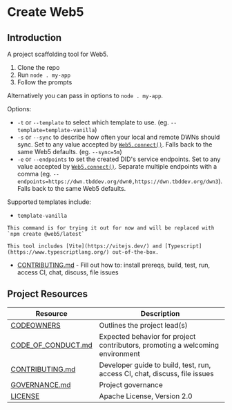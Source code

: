 # Create Web5

## Introduction

A project scaffolding tool for Web5. 

1. Clone the repo
2. Run `node . my-app`
3. Follow the prompts

Alternatively you can pass in options to `node . my-app`.

Options: 
- `-t` or `--template` to select which template to use. (eg. `--template=template-vanilla`)
- `-s` or `--sync` to describe how often your local and remote DWNs should sync. Set to any value accepted by [`Web5.connect()`](https://github.com/TBD54566975/web5-js?tab=readme-ov-file#web5connectoptions). Falls back to the same Web5 defaults. (eg. `--sync=5m`)
- `-e` or `--endpoints` to set the created DID's service endpoints. Set to any value accepted by [`Web5.connect()`](https://github.com/TBD54566975/web5-js?tab=readme-ov-file#web5connectoptions). Separate multiple endpoints with a comma (eg. `--endpoints=https://dwn.tbddev.org/dwn0,https://dwn.tbddev.org/dwn3`). Falls back to the same Web5 defaults.

Supported templates include:
- `template-vanilla`

```note
This command is for trying it out for now and will be replaced with `npm create @web5/latest`
```

```note
This tool includes [Vite](https://vitejs.dev/) and [Typescript](https://www.typescriptlang.org/) out-of-the-box.
```

- [CONTRIBUTING.md](./CONTRIBUTING.md) - Fill out how to: install prereqs, build, test, run, access CI, chat, discuss, file issues

## Project Resources

| Resource                                   | Description                                                                   |
| ------------------------------------------ | ----------------------------------------------------------------------------- |
| [CODEOWNERS](./CODEOWNERS)                 | Outlines the project lead(s)                                                  |
| [CODE_OF_CONDUCT.md](./CODE_OF_CONDUCT.md) | Expected behavior for project contributors, promoting a welcoming environment |
| [CONTRIBUTING.md](./CONTRIBUTING.md)       | Developer guide to build, test, run, access CI, chat, discuss, file issues    |
| [GOVERNANCE.md](./GOVERNANCE.md)           | Project governance                                                            |
| [LICENSE](./LICENSE)                       | Apache License, Version 2.0                                                   |
